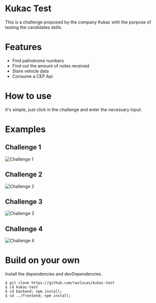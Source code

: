# Kukac Test
This is a challenge proposed by the company Kukac with the purpose of testing the candidates skills.

# Features
* Find palindrome numbers
* Find out the amount of notes received
* Store vehicle data
* Consume a CEP Api

# How to use
It's simple, just click in the challenge and enter the necessary input.

# Examples

## Challenge 1
![Challenge 1](https://media.giphy.com/media/aPZ9yvH886k0G5ZspE/giphy.gif)

## Challenge 2
![Challenge 2](https://media.giphy.com/media/Ql0kGei278WgpFw3gV/giphy.gif)

## Challenge 3
![Challenge 3](https://media.giphy.com/media/ug6Bz4WidatB0ABagP/giphy.gif)

## Challenge 4
![Challenge 4](https://media.giphy.com/media/Kf0Hy3O2373HCVHqtq/giphy.gif)

# Build on your own
Install the dependencies and devDependencies.
```
$ git clone https://github.com/rwxlucas/kukac-test
$ cd kukac-test
$ cd backend; npm install;
$ cd ../frontend; npm install;
```
